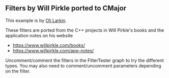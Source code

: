 ## Filters by Will Pirkle ported to CMajor

This example is by [Oli Larkin](https://github.com/olilarkin).

These filters are ported from the C++ projects in Will Pirkle's books
and the application notes on his website

- https://www.willpirkle.com/books/
- https://www.willpirkle.com/app-notes/

Uncomment/comment the filters in the FilterTester graph to try the different types. You may also need to comment/uncomment parameters
depending on the filter.